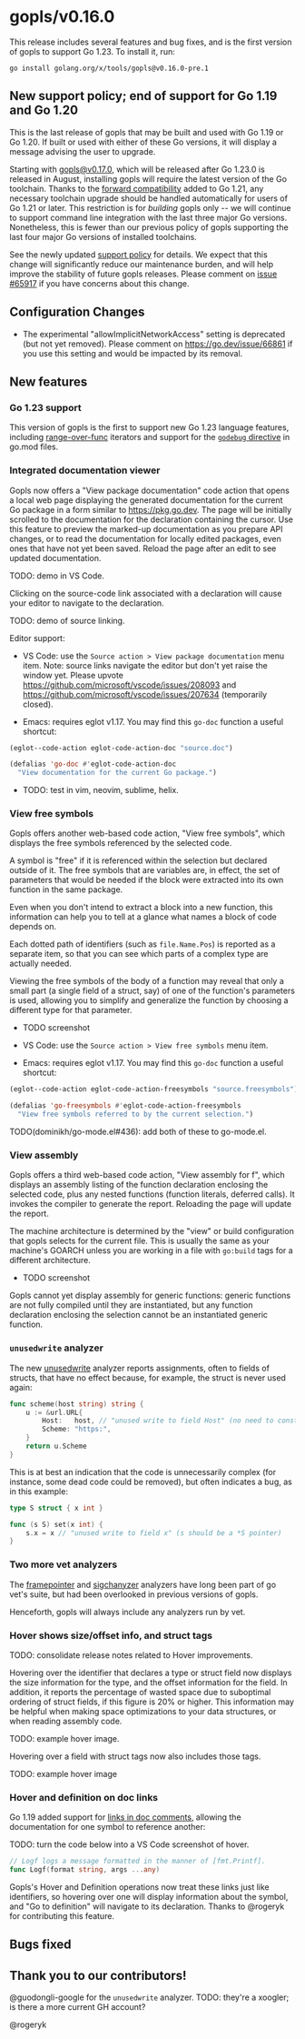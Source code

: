 # gopls/v0.16.0

This release includes several features and bug fixes, and is the first
version of gopls to support Go 1.23. To install it, run:

<!-- TODO: update this instruction once v0.16.0 is released -->
```
go install golang.org/x/tools/gopls@v0.16.0-pre.1
```

## New support policy; end of support for Go 1.19 and Go 1.20

This is the last release of gopls that may be built and used with Go 1.19 or Go
1.20. If built or used with either of these Go versions, it will display
a message advising the user to upgrade.

Starting with gopls@v0.17.0, which will be released after Go 1.23.0 is released
in August, installing gopls will require the latest version of the Go
toolchain. Thanks to the [forward compatibility](https://go.dev/blog/toolchain)
added to Go 1.21, any necessary toolchain upgrade should be handled
automatically for users of Go 1.21 or later. This restriction is for _building_
gopls only -- we will continue to support command line integration with the
last three major Go versions. Nonetheless, this is fewer than our previous policy
of gopls supporting the last four major Go versions of installed toolchains.

See the newly updated
[support policy](https://github.com/golang/tools/tree/master/gopls#support-policy)
for details. We expect that this change will significantly reduce our
maintenance burden, and will help improve the stability of future gopls
releases. Please comment on [issue #65917](https://go.dev/issue/65917) if you
have concerns about this change.

## Configuration Changes

- The experimental "allowImplicitNetworkAccess" setting is deprecated (but not
  yet removed). Please comment on https://go.dev/issue/66861 if you use this
  setting and would be impacted by its removal.

## New features

### Go 1.23 support

This version of gopls is the first to support new Go 1.23 language features,
including
[range-over-func](https://go.dev/wiki/RangefuncExperiment) iterators
and support for the
[`godebug` directive](https://go.dev/ref/mod#go-mod-file-godebug)
in go.mod files.

### Integrated documentation viewer

Gopls now offers a "View package documentation" code action that opens
a local web page displaying the generated documentation for the
current Go package in a form similar to https://pkg.go.dev.
The page will be initially scrolled to the documentation for the
declaration containing the cursor.
Use this feature to preview the marked-up documentation as you prepare API
changes, or to read the documentation for locally edited packages,
even ones that have not yet been saved. Reload the page after an edit
to see updated documentation.

TODO: demo in VS Code.

Clicking on the source-code link associated with a declaration will
cause your editor to navigate to the declaration.

TODO: demo of source linking.

Editor support:

- VS Code: use the `Source action > View package documentation` menu item.
  Note: source links navigate the editor but don't yet raise the window yet.
  Please upvote https://github.com/microsoft/vscode/issues/208093 and
  https://github.com/microsoft/vscode/issues/207634 (temporarily closed).

- Emacs: requires eglot v1.17. You may find this `go-doc` function a
  useful shortcut:

```lisp
(eglot--code-action eglot-code-action-doc "source.doc")

(defalias 'go-doc #'eglot-code-action-doc
  "View documentation for the current Go package.")
```

- TODO: test in vim, neovim, sublime, helix.

### View free symbols

Gopls offers another web-based code action, "View free symbols",
which displays the free symbols referenced by the selected code.

A symbol is "free" if it is referenced within the selection but
declared outside of it. The free symbols that are variables are, in
effect, the set of parameters that would be needed if the block were
extracted into its own function in the same package.

Even when you don't intend to extract a block into a new function,
this information can help you to tell at a glance what names a block
of code depends on.

Each dotted path of identifiers (such as `file.Name.Pos`) is reported
as a separate item, so that you can see which parts of a complex
type are actually needed.

Viewing the free symbols of the body of a function may reveal that
only a small part (a single field of a struct, say) of one of the
function's parameters is used, allowing you to simplify and generalize
the function by choosing a different type for that parameter.

- TODO screenshot

- VS Code: use the `Source action > View free symbols` menu item.

- Emacs: requires eglot v1.17. You may find this `go-doc` function a
  useful shortcut:

```lisp
(eglot--code-action eglot-code-action-freesymbols "source.freesymbols")

(defalias 'go-freesymbols #'eglot-code-action-freesymbols
  "View free symbols referred to by the current selection.")
```
TODO(dominikh/go-mode.el#436): add both of these to go-mode.el.

### View assembly

Gopls offers a third web-based code action, "View assembly for f",
which displays an assembly listing of the function declaration
enclosing the selected code, plus any nested functions (function
literals, deferred calls).
It invokes the compiler to generate the report.
Reloading the page will update the report.

The machine architecture is determined by the "view" or build
configuration that gopls selects for the current file.
This is usually the same as your machine's GOARCH unless you are
working in a file with `go:build` tags for a different architecture.

- TODO screenshot

Gopls cannot yet display assembly for generic functions: generic
functions are not fully compiled until they are instantiated, but any
function declaration enclosing the selection cannot be an instantiated
generic function.
<!-- Clearly the ideal UX for generic functions is to use the function
     symbol under the cursor, e.g. Vector[string], rather than the
     enclosing function; but computing the name of the linker symbol
     remains a challenge. -->

### `unusedwrite` analyzer

The new
[unusedwrite](https://pkg.go.dev/golang.org/x/tools/go/analysis/passes/unusedwrite)
analyzer reports assignments, often to fields of structs, that have no
effect because, for example, the struct is never used again:

```go
func scheme(host string) string {
	u := &url.URL{
		Host:   host, // "unused write to field Host" (no need to construct a URL)
		Scheme: "https:",
	}
	return u.Scheme
}
```

This is at best an indication that the code is unnecessarily complex
(for instance, some dead code could be removed), but often indicates a
bug, as in this example:

```go
type S struct { x int }

func (s S) set(x int) {
	s.x = x // "unused write to field x" (s should be a *S pointer)
}
```

### Two more vet analyzers

The [framepointer](https://pkg.go.dev/golang.org/x/tools/go/analysis/passes/framepointer)
and [sigchanyzer](https://pkg.go.dev/golang.org/x/tools/go/analysis/passes/sigchanyzer)
analyzers have long been part of go vet's suite,
but had been overlooked in previous versions of gopls.

Henceforth, gopls will always include any analyzers run by vet.

### Hover shows size/offset info, and struct tags

TODO: consolidate release notes related to Hover improvements.

Hovering over the identifier that declares a type or struct field now
displays the size information for the type, and the offset information
for the field. In addition, it reports the percentage of wasted space
due to suboptimal ordering of struct fields, if this figure is 20% or
higher. This information may be helpful when making space
optimizations to your data structures, or when reading assembly code.

TODO: example hover image.

Hovering over a field with struct tags now also includes those tags.

TODO: example hover image

### Hover and definition on doc links

Go 1.19 added support for [links in doc
comments](https://go.dev/doc/comment#links), allowing the
documentation for one symbol to reference another:

TODO: turn the code below into a VS Code screenshot of hover.

```go
// Logf logs a message formatted in the manner of [fmt.Printf].
func Logf(format string, args ...any)
```

Gopls's Hover and Definition operations now treat these links just
like identifiers, so hovering over one will display information about
the symbol, and "Go to definition" will navigate to its declaration.
Thanks to @rogeryk for contributing this feature.


## Bugs fixed

## Thank you to our contributors!

@guodongli-google for the `unusedwrite` analyzer.
TODO: they're a xoogler; is there a more current GH account?

@rogeryk
